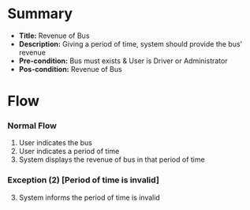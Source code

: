 # Summary

- **Title:** Revenue of Bus
- **Description:** Giving a period of time, system should provide the bus' revenue
- **Pre-condition:** Bus must exists & User is Driver or Administrator
- **Pos-condition:** Revenue of Bus

# Flow

### Normal Flow

1. User indicates the bus
2. User indicates a period of time
3. System displays the revenue of bus in that period of time

### Exception (2) [Period of time is invalid]

3. System informs the period of time is invalid

